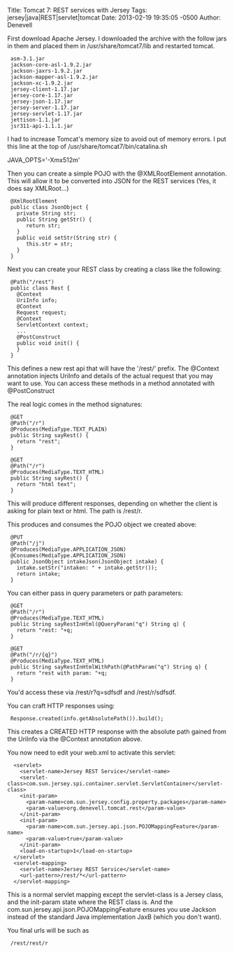 Title: Tomcat 7: REST services with Jersey
Tags: jersey|java|REST|servlet|tomcat
Date: 2013-02-19 19:35:05 -0500 
Author: Denevell

First download Apache Jersey. I downloaded the archive with the follow jars in them and placed them in /usr/share/tomcat7/lib and restarted tomcat.

     asm-3.1.jar
     jackson-core-asl-1.9.2.jar
     jackson-jaxrs-1.9.2.jar
     jackson-mapper-asl-1.9.2.jar
     jackson-xc-1.9.2.jar
     jersey-client-1.17.jar
     jersey-core-1.17.jar
     jersey-json-1.17.jar
     jersey-server-1.17.jar
     jersey-servlet-1.17.jar
     jettison-1.1.jar
     jsr311-api-1.1.1.jar

I had to increase Tomcat's memory size to avoid out of memory errors. I put this line at the top of /usr/share/tomcat7/bin/catalina.sh 

 JAVA_OPTS='-Xmx512m'

Then you can create a simple POJO with the @XMLRootElement annotation. This will allow it to be converted into JSON for the REST services (Yes, it does say XMLRoot...)

     @XmlRootElement
     public class JsonObject {
       private String str;
       public String getStr() {
          return str;
       }
       public void setStr(String str) {
          this.str = str;
       }
     }

Next you can create your REST class by creating a class like the following: 

     @Path("/rest")
     public class Rest {
       @Context
       UriInfo info;
       @Context
       Request request;
       @Context
       ServletContext context;
       ...
       @PostConstruct
       public void init() {
       }
     }

This defines a new rest api that will have the '/rest/' prefix. The @Context annotation injects  UriInfo and details of the actual request that you may want to use. You can access these methods in a method annotated with @PostConstruct

The real logic comes in the method signatures:

     @GET
     @Path("/r")
     @Produces(MediaType.TEXT_PLAIN)
     public String sayRest() {
       return "rest";
     }
    
     @GET
     @Path("/r")
     @Produces(MediaType.TEXT_HTML)
     public String sayRest() {
       return "html text";
     }

This will produce different responses, depending on whether the client is asking for plain text or html. The path is /rest/r.

This produces and consumes the POJO object we created above:

     @PUT
     @Path("/j")
     @Produces(MediaType.APPLICATION_JSON)
     @Consumes(MediaType.APPLICATION_JSON)
     public JsonObject intakeJson(JsonObject intake) {
       intake.setStr("intaken: " + intake.getStr());
       return intake;
     }

You can either pass in query parameters or path parameters:

     @GET
     @Path("/r")
     @Produces(MediaType.TEXT_HTML)
     public String sayRestInHtml(@QueryParam("q") String q) {
       return "rest: "+q;
     }  
     
     @GET
     @Path("/r/{q}")
     @Produces(MediaType.TEXT_HTML)
     public String sayRestInHtmlWithPath(@PathParam("q") String q) {
       return "rest with param: "+q;
     }

You'd access these via /rest/r?q=sdfsdf and /rest/r/sdfsdf.

You can craft HTTP responses using:
 
     Response.created(info.getAbsolutePath()).build();

This creates a CREATED HTTP response with the absolute path gained from the UriInfo via the @Context annotation above.

You now need to edit your web.xml to activate this servlet:

      <servlet>
        <servlet-name>Jersey REST Service</servlet-name>
        <servlet-class>com.sun.jersey.spi.container.servlet.ServletContainer</servlet-class>
        <init-param>
          <param-name>com.sun.jersey.config.property.packages</param-name>
          <param-value>org.denevell.tomcat.rest</param-value>
        </init-param>
        <init-param>
          <param-name>com.sun.jersey.api.json.POJOMappingFeature</param-name>
          <param-value>true</param-value>
        </init-param>		    
        <load-on-startup>1</load-on-startup>
      </servlet>
      <servlet-mapping>
        <servlet-name>Jersey REST Service</servlet-name>
        <url-pattern>/rest/*</url-pattern>
      </servlet-mapping>

This is a normal servlet mapping except the servlet-class is a Jersey class, and the init-param state where the REST class is. And the com.sun.jersey.api.json.POJOMappingFeature ensures you use Jackson instead of the standard Java implementation JaxB (which you don't want).

You final urls will be such as 

     /rest/rest/r
